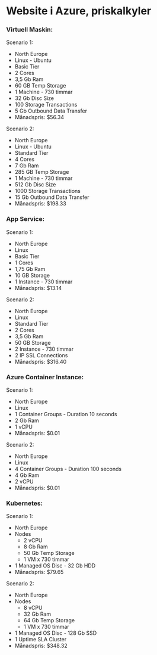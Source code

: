 # Website i Azure, priskalkyler

### Virtuell Maskin:

Scenario 1: 

- North Europe
- Linux - Ubuntu
- Basic Tier
- 2 Cores
- 3,5 Gb Ram
- 60  GB Temp Storage
- 1 Machine - 730 timmar
- 32 Gb Disc Size
- 100 Storage Transactions
- 5 Gb Outbound Data Transfer
- Månadspris: $56.34

Scenario 2: 

- North Europe
- Linux - Ubuntu
- Standard Tier
- 4 Cores
- 7 Gb Ram
- 285  GB Temp Storage
- 1 Machine - 730 timmar
- 512 Gb Disc Size
- 1000 Storage Transactions
- 15 Gb Outbound Data Transfer
- Månadspris: $198.33

### App Service:

Scenario 1: 

- North Europe
- Linux
- Basic Tier
- 1 Cores
- 1,75 Gb Ram
- 10  GB Storage
- 1 Instance - 730 timmar
- Månadspris: $13.14

Scenario 2: 

- North Europe
- Linux
- Standard Tier
- 2 Cores
- 3,5 Gb Ram
- 50  GB Storage
- 2 Instance - 730 timmar
- 2 IP SSL Connections
- Månadspris: $316.40

### Azure Container Instance:

Scenario 1: 

- North Europe
- Linux
- 1 Container Groups - Duration 10 seconds
- 2 Gb Ram
- 1 vCPU
- Månadspris: $0.01

Scenario 2: 

- North Europe
- Linux
- 4 Container Groups - Duration 100 seconds
- 4 Gb Ram
- 2 vCPU
- Månadspris: $0.01

### Kubernetes:

Scenario 1: 

- North Europe
- Nodes
  - 2 vCPU 
  - 8 Gb Ram 
  - 50 Gb Temp Storage
  - 1 VM x 730 timmar
- 1  Managed OS Disc - 32 Gb HDD 
- Månadspris: $79.65

Scenario 2: 

- North Europe
- Nodes
  - 8 vCPU 
  - 32 Gb Ram 
  - 64 Gb Temp Storage
  - 1 VM x 730 timmar
- 1  Managed OS Disc - 128 Gb SSD 
- 1 Uptime SLA Cluster
- Månadspris: $348.32